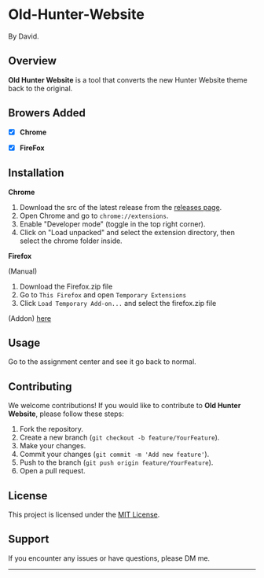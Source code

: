 # Old-Hunter-Website
By David.

## Overview

**Old Hunter Website** is a tool that converts the new Hunter Website theme back to the original.

## Browers Added

- [x] **Chrome**
- [x] **FireFox**


## Installation

__Chrome__ 
1. Download the src of the latest release from the [releases page](https://github.com/David3u/Old-Hunter-Website/releases).
2. Open Chrome and go to `chrome://extensions`.
3. Enable "Developer mode" (toggle in the top right corner).
4. Click on "Load unpacked" and select the extension directory, then select the chrome folder inside.

__Firefox__

(Manual)
1. Download the Firefox.zip file
2. Go to `This Firefox` and open `Temporary Extensions`
3. Click `Load Temporary Add-on...` and select the firefox.zip file

(Addon)
[here](https://addons.mozilla.org/en-US/firefox/addon/old-hunter-website/ )

## Usage

Go to the assignment center and see it go back to normal.

## Contributing

We welcome contributions! If you would like to contribute to **Old Hunter Website**, please follow these steps:

1. Fork the repository.
2. Create a new branch (`git checkout -b feature/YourFeature`).
3. Make your changes.
4. Commit your changes (`git commit -m 'Add new feature'`).
5. Push to the branch (`git push origin feature/YourFeature`).
6. Open a pull request.

## License

This project is licensed under the [MIT License](https://opensource.org/license/mit).

## Support

If you encounter any issues or have questions, please DM me.

---

